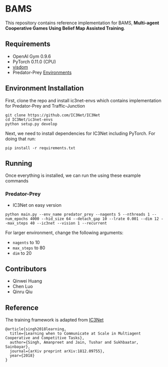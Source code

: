 # BAMS

This repository contains reference implementation for BAMS, **Multi-agent Cooperative Games Using Belief Map Assisted
Training**.

## Requirements
* OpenAI Gym 0.9.6
* PyTorch 0.11.0 (CPU)
* [visdom](https://github.com/facebookresearch/visdom)
* Predator-Prey [Environments](https://github.com/apsdehal/ic3net-envs)


## Environment Installation

First, clone the repo and install ic3net-envs which contains implementation for Predator-Prey and Traffic-Junction

```
git clone https://github.com/IC3Net/IC3Net
cd IC3Net/ic3net-envs
python setup.py develop
```


Next, we need to install dependencies for IC3Net including PyTorch. For doing that run:

```
pip install -r requirements.txt
```

## Running

Once everything is installed, we can run the using these example commands


### Predator-Prey

- IC3Net on easy version

```
python main.py --env_name predator_prey --nagents 5 --nthreads 1 --num_epochs 4000 --hid_size 64 --detach_gap 10 --lrate 0.001 --dim 12 --max_steps 40 --ic3net --vision 1 --recurrent
```


For larger environment, change the following arguments:
- `nagents` to 10
- `max_steps` to 80
- `dim` to 20


## Contributors

- Qinwei Huang 
- Chen Luo
- Qinru Qiu

## Reference

The training framework is adapted from [IC3Net](https://github.com/IC3Net/IC3Net)
```
@article{singh2018learning,
  title={Learning when to Communicate at Scale in Multiagent Cooperative and Competitive Tasks},
  author={Singh, Amanpreet and Jain, Tushar and Sukhbaatar, Sainbayar},
  journal={arXiv preprint arXiv:1812.09755},
  year={2018}
}
```